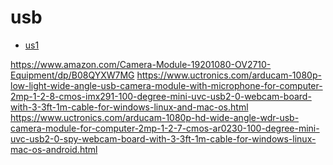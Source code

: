 # usb
- [us1](https://www.sossolutions.nl/arducam-1080p-low-light-wide-angle-usb-camera-module-with-microphone-for-computer-2mp-1-2-8-cmos-imx291-100-degree-mini-uvc-usb2-0-webcam-board-with-3-3ft-1m-cable-for-windows-linux-and-mac-os?gclid=CjwKCAjwg-GjBhBnEiwAMUvNWwIOCBFJUm7Bb8WB67ENZDaVhVT9NstFiVT9Lcb3c-BIB-1SzSX8QhoCYdYQAvD_BwE)

https://www.amazon.com/Camera-Module-19201080-OV2710-Equipment/dp/B08QYXW7MG
https://www.uctronics.com/arducam-1080p-low-light-wide-angle-usb-camera-module-with-microphone-for-computer-2mp-1-2-8-cmos-imx291-100-degree-mini-uvc-usb2-0-webcam-board-with-3-3ft-1m-cable-for-windows-linux-and-mac-os.html
https://www.uctronics.com/arducam-1080p-hd-wide-angle-wdr-usb-camera-module-for-computer-2mp-1-2-7-cmos-ar0230-100-degree-mini-uvc-usb2-0-spy-webcam-board-with-3-3ft-1m-cable-for-windows-linux-mac-os-android.html
